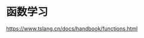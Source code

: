 <!--
 * @Description: 
 * @Author: xlm
 * @Date: 2023-03-03 10:59:57
 * @LastEditTime: 2023-03-03 11:00:17
 * @LastEditors: xlm
-->

# 函数学习
 
https://www.tslang.cn/docs/handbook/functions.html